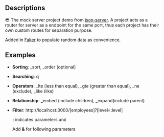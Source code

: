 ## Descriptions

😎 The mock server project demo from [json-server](https://github.com/typicode/json-server). A project acts as a router for server as a endpoint for the same port, thus each project has their own custom routes for separation purpose.

Added in [Faker](https://github.com/marak/Faker.js/) to populate random data as convenience.

## Examples
- **Sorting**: _sort, _order (optional)
- **Searching**: q
- **Operators**: _lte (less than equal), _gte (greater than equal), _ne (exclude), _like (like)
- **Relationship**: _embed (include children), _expand(include parent)
- **Filter**: http://localhost:3000/[employees]?[level=:level]

  **\:** indicates parameters and

  Add **&** for following parameters

